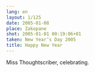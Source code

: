 ```yaml
---
lang: en
layout: 1/125
date: 2005-01-08
place: Zakopane
shot: 2005-01-01 00:19:06+01
taken: New Year’s Day 2005
title: Happy New Year
---
```


Miss Thoughtscriber, celebrating.
